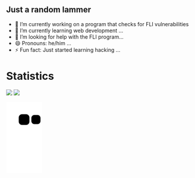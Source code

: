 ## Just a random lammer

- 🔭 I’m currently working on a program that checks for FLI vulnerabilities
- 🌱 I’m currently learning web development ...
- 🤔 I’m looking for help with the FLI program...
- 😄 Pronouns: he/him ...
- ⚡ Fun fact: Just started learning hacking ...

<h1>Statistics</h1>
<div>
  <img height="150cm" src="https://github-readme-stats.vercel.app/api?username=matthew956&show_icons=true&theme=vue-dark&include_all_commits=true&count_private=true"/>
  <img height="150cm" src="https://github-readme-stats.vercel.app/api/top-langs/?username=matthew956&layout=compact&langs=count=16&theme=vue-dark"/>
</div>

  ![Snake Animation](https://github.com/matthew956/matthew956/blob/output/github-contribution-grid-snake.svg)
